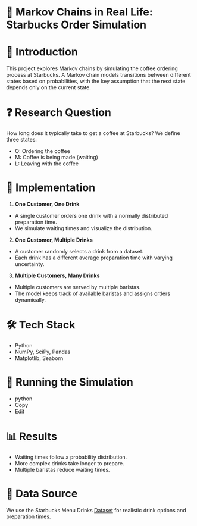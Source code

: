 # 📌 **Markov Chains in Real Life: Starbucks Order Simulation**
# 🔹 **Introduction**
This project explores Markov chains by simulating the coffee ordering process at Starbucks. A Markov chain models transitions between different states based on probabilities, with the key assumption that the next state depends only on the current state.

# ❓ Research Question
How long does it typically take to get a coffee at Starbucks? We define three states:

- O: Ordering the coffee
- M: Coffee is being made (waiting)
- L: Leaving with the coffee
# 🔬 **Implementation**
1. **One Customer, One Drink**

- A single customer orders one drink with a normally distributed preparation time.
- We simulate waiting times and visualize the distribution.
2. **One Customer, Multiple Drinks**

- A customer randomly selects a drink from a dataset.
- Each drink has a different average preparation time with varying uncertainty.
3. **Multiple Customers, Many Drinks**

- Multiple customers are served by multiple baristas.
- The model keeps track of available baristas and assigns orders dynamically.
# 🛠️ **Tech Stack**
- Python
- NumPy, SciPy, Pandas
- Matplotlib, Seaborn
# 🚀 **Running the Simulation**
- python
- Copy
- Edit 
# 📊 **Results**
- Waiting times follow a probability distribution.
- More complex drinks take longer to prepare.
- Multiple baristas reduce waiting times.
# 📂 **Data Source**
We use the Starbucks Menu Drinks [Dataset](https://www.kaggle.com/datasets/ashishpatel26/starbucks-menu-nutrition-drinks) for realistic drink options and preparation times.
